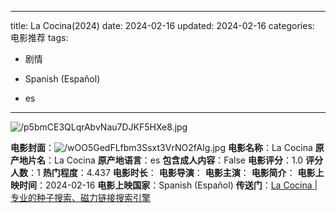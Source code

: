 
---
title: La Cocina(2024)
date: 2024-02-16
updated: 2024-02-16
categories: 电影推荐
tags:

- 剧情

- Spanish (Español)
- es
---

<img src="https://image.tmdb.org/t/p/original/p5bmCE3QLqrAbvNau7DJKF5HXe8.jpg" alt="/p5bmCE3QLqrAbvNau7DJKF5HXe8.jpg" title="/p5bmCE3QLqrAbvNau7DJKF5HXe8.jpg">

**电影封面**：<img src="https://image.tmdb.org/t/p/w200/wOO5GedFLfbm3Ssxt3VrNO2fAIg.jpg" alt="/wOO5GedFLfbm3Ssxt3VrNO2fAIg.jpg" title="/wOO5GedFLfbm3Ssxt3VrNO2fAIg.jpg">
**电影名称**：La Cocina
**原产地片名**：La Cocina
**原产地语言**：es
**包含成人内容**：False
**电影评分**：1.0
**评分人数**：1
**热门程度**：4.437
**电影时长**：
**电影导演**：
**电影主演**：
**电影简介**：
**电影上映时间**：2024-02-16
**电影上映国家**：Spanish (Español)
**传送门**：[La Cocina |专业的种子搜索、磁力链接搜索引擎](https://movie.amd794.com:2083/?search=La%20Cocina&ordering=&mode=match_phrase&page_size=10&page=1)

